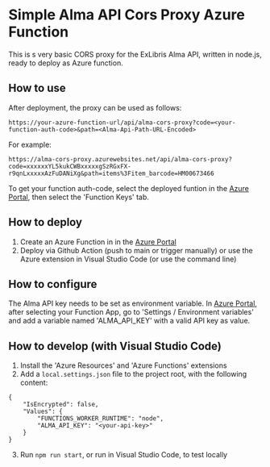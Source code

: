 Simple Alma API Cors Proxy Azure Function
==========================================

This is s very basic CORS proxy for the ExLibris Alma API, written in node.js, ready to deploy as Azure function.

## How to use
After deployment, the proxy can be used as follows:

```
https://your-azure-function-url/api/alma-cors-proxy?code=<your-function-auth-code>&path=<Alma-Api-Path-URL-Encoded>
````
For example:
```
https://alma-cors-proxy.azurewebsites.net/api/alma-cors-proxy?code=xxxxxxYL5kukCWBxxxxxgSzRGxFX-r9qnLxxxxxAzFuDANiXg&path=items%3Fitem_barcode=HM00673466
````
To get your function auth-code, select the deployed funtion in the [Azure Portal](https://portal.azure.com), then select the 'Function Keys' tab.

## How to deploy
1. Create an Azure Function in in the [Azure Portal](https://portal.azure.com)
2. Deploy via Github Action (push to main or trigger manually) or use the Azure extension in Visual Studio Code (or use the command line)

## How to configure
The Alma API key needs to be set as environment variable. In [Azure Portal](https://portal.azure.com), after selecting your Function App, go to 'Settings / Environment variables' and add a variable named 'ALMA_API_KEY' with a valid API key as value.

## How to develop (with Visual Studio Code)
1. Install the 'Azure Resources' and 'Azure Functions' extensions
2. Add a `local.settings.json` file to the project root, with the following content:

```
{
	"IsEncrypted": false,
	"Values": {
		"FUNCTIONS_WORKER_RUNTIME": "node",
		"ALMA_API_KEY": "<your-api-key>"
	}
}

```
3. Run `npm run start`, or run in Visual Studio Code, to test locally